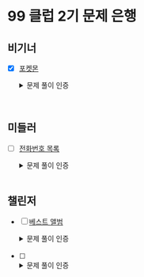# 99 클럽 2기 문제 은행

## 비기너
- [x] [포켓몬](https://school.programmers.co.kr/learn/courses/30/lessons/1845)  
  <details>
    <img alt="Programmers_pokemon" src="https://github.com/MinjuKang727/I_am_Super_Junior/assets/108849480/3996d3ea-31b6-4a56-bfa0-b1e73db931d6" width="50%" align="right">
    <summary>문제 풀이 인증</summary>
    
    ```java
    import java.util.Arrays;
    
    class Solution {
        public int solution(int[] nums) {
            int answer = nums.length/2;
            int typeN = Arrays.stream(nums).distinct().toArray().length;
            
            return (answer > typeN) ? typeN: answer;
        }
    }
    ```
  </details>
<br>



## 미들러
- [ ] [전화번호 목록](https://school.programmers.co.kr/learn/courses/30/lessons/42577)  
  <details>
    <img alt="" src="" width="50%" align="right">
    <summary>문제 풀이 인증</summary>
    
    ```java
   
    ```
  </details>
  <br>
  

## 챌린저
- [ ] [베스트 앨범](https://school.programmers.co.kr/learn/courses/30/lessons/42579)  
  <details>
    <img alt="" src="" width="50%" align="right">
    <summary>문제 풀이 인증</summary>
    
    ```java
   
    ```
  </details>
  <br>
  
- [ ] 
  <details>
    <img alt="" src="" width="50%" align="right">
    <summary>문제 풀이 인증</summary>
    
    ```java
   
    ```
  </details>
